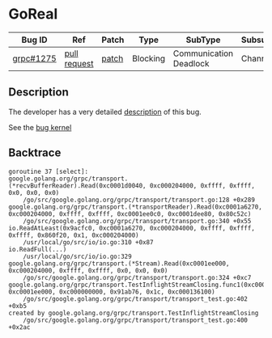 
# GoReal

| Bug ID|  Ref | Patch | Type | SubType | SubsubType |
| ----  | ---- | ----  | ---- | ---- | ---- |
|[grpc#1275]|[pull request]|[patch]| Blocking | Communication Deadlock | Channel |

[grpc#1275]:(grpc1275_test.go)
[patch]:https://github.com/grpc/grpc-go/pull/1275/files
[pull request]:https://github.com/grpc/grpc-go/pull/1275
 
## Description

The developer has a very detailed [description] of this bug.

[description]:(https://github.com/grpc/grpc-go/pull/1275#issue-123610469)

See the [bug kernel](../../../../goker/blocking/grpc/1275/README.md)

## Backtrace

```
goroutine 37 [select]:
google.golang.org/grpc/transport.(*recvBufferReader).Read(0xc0001d0040, 0xc000204000, 0xffff, 0xffff, 0x0, 0x0, 0x0)
	/go/src/google.golang.org/grpc/transport/transport.go:128 +0x289
google.golang.org/grpc/transport.(*transportReader).Read(0xc0001a6270, 0xc000204000, 0xffff, 0xffff, 0xc0001ee0c0, 0xc0001dee80, 0x80c52c)
	/go/src/google.golang.org/grpc/transport/transport.go:340 +0x55
io.ReadAtLeast(0x9acfc0, 0xc0001a6270, 0xc000204000, 0xffff, 0xffff, 0xffff, 0x860f20, 0x1, 0xc000204000)
	/usr/local/go/src/io/io.go:310 +0x87
io.ReadFull(...)
	/usr/local/go/src/io/io.go:329
google.golang.org/grpc/transport.(*Stream).Read(0xc0001ee000, 0xc000204000, 0xffff, 0xffff, 0x0, 0x0, 0x0)
	/go/src/google.golang.org/grpc/transport/transport.go:324 +0xc7
google.golang.org/grpc/transport.TestInflightStreamClosing.func1(0xc00019c3c0, 0xc0001ee000, 0xc000000000, 0x91ab76, 0x1c, 0xc000136100)
	/go/src/google.golang.org/grpc/transport/transport_test.go:402 +0xb5
created by google.golang.org/grpc/transport.TestInflightStreamClosing
	/go/src/google.golang.org/grpc/transport/transport_test.go:400 +0x2ac
```

